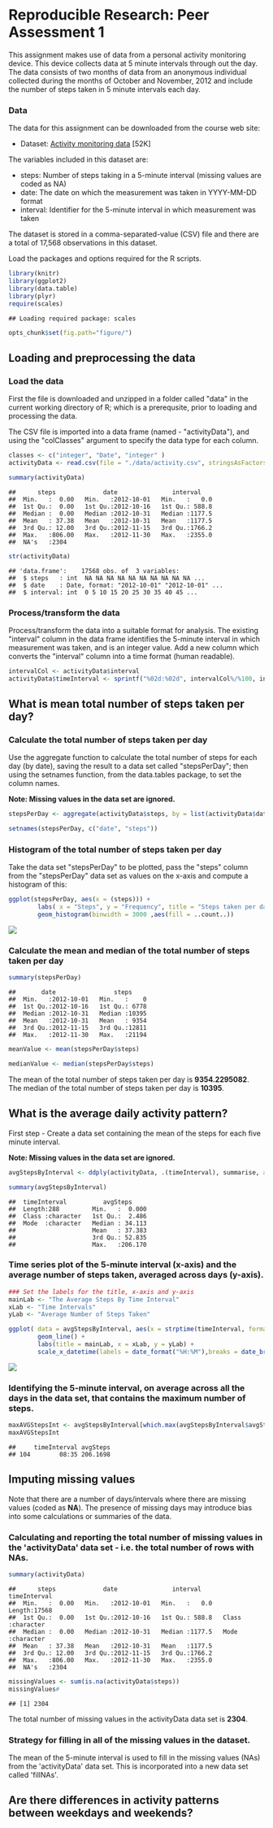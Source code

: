# Reproducible Research: Peer Assessment 1
 

This assignment makes use of data from a personal activity monitoring device. This device collects data at 5 minute intervals through out the day. The data consists of two months of data from an anonymous individual collected during the months of October and November, 2012 and include the number of steps taken in 5 minute intervals each day.  

### Data

The data for this assignment can be downloaded from the course web site:

* Dataset: [Activity monitoring data][1] [52K]

The variables included in this dataset are:

* steps: Number of steps taking in a 5-minute interval (missing values are coded as NA)  
* date: The date on which the measurement was taken in YYYY-MM-DD format  
* interval: Identifier for the 5-minute interval in which measurement was taken  

The dataset is stored in a comma-separated-value (CSV) file and there are a total of 17,568 observations in this dataset.  

Load the packages and options required for the R scripts.  


```r
library(knitr)
library(ggplot2)
library(data.table)
library(plyr)
require(scales)
```

```
## Loading required package: scales
```

```r
opts_chunk$set(fig.path="figure/")
```

## Loading and preprocessing the data  

### Load the data  

First the file is downloaded and unzipped in a folder called "data" in the current working directory of R; which is a prerequsite, prior to loading and processing the data. 

The CSV file is imported into a data frame (named - "activityData"), and using the "colClasses" argument to specify the data type for each column.  


```r
classes <- c("integer", "Date", "integer" )
activityData <- read.csv(file = "./data/activity.csv", stringsAsFactors = FALSE, colClasses = classes)

summary(activityData)
```

```
##      steps             date               interval     
##  Min.   :  0.00   Min.   :2012-10-01   Min.   :   0.0  
##  1st Qu.:  0.00   1st Qu.:2012-10-16   1st Qu.: 588.8  
##  Median :  0.00   Median :2012-10-31   Median :1177.5  
##  Mean   : 37.38   Mean   :2012-10-31   Mean   :1177.5  
##  3rd Qu.: 12.00   3rd Qu.:2012-11-15   3rd Qu.:1766.2  
##  Max.   :806.00   Max.   :2012-11-30   Max.   :2355.0  
##  NA's   :2304
```

```r
str(activityData)
```

```
## 'data.frame':	17568 obs. of  3 variables:
##  $ steps   : int  NA NA NA NA NA NA NA NA NA NA ...
##  $ date    : Date, format: "2012-10-01" "2012-10-01" ...
##  $ interval: int  0 5 10 15 20 25 30 35 40 45 ...
```


### Process/transform the data  

Process/transform the data into a suitable format for analysis. The existing "interval" column in the data frame identifies the 5-minute interval in which measurement was taken, and is an integer value.
Add a new column which converts the "interval" column into a time format (human readable).  


```r
intervalCol <- activityData$interval
activityData$timeInterval <- sprintf("%02d:%02d", intervalCol%/%100, intervalCol%%100)
```


## What is mean total number of steps taken per day?

### Calculate the total number of steps taken per day  

Use the aggregate function to calculate the total number of steps for each day (by date), saving the result to a data set called "stepsPerDay"; then using the setnames function, from the data.tables package, to set the column names. 

**Note: Missing values in the data set are ignored.**  


```r
stepsPerDay <- aggregate(activityData$steps, by = list(activityData$date), FUN = sum, na.rm = TRUE)

setnames(stepsPerDay, c("date", "steps"))
```

### Histogram of the total number of steps taken per day  

Take the data set "stepsPerDay" to be plotted, pass the "steps" column from the "stepsPerDay" data set as values on the x-axis and compute a histogram of this:  



```r
ggplot(stepsPerDay, aes(x = (steps))) + 
        labs( x = "Steps", y = "Frequency", title = "Steps taken per day") + 
        geom_histogram(binwidth = 3000 ,aes(fill = ..count..))
```

![](figure/histogram-1.png) 

### Calculate the mean and median of the total number of steps taken per day  



```r
summary(stepsPerDay)
```

```
##       date                steps      
##  Min.   :2012-10-01   Min.   :    0  
##  1st Qu.:2012-10-16   1st Qu.: 6778  
##  Median :2012-10-31   Median :10395  
##  Mean   :2012-10-31   Mean   : 9354  
##  3rd Qu.:2012-11-15   3rd Qu.:12811  
##  Max.   :2012-11-30   Max.   :21194
```

```r
meanValue <- mean(stepsPerDay$steps)

medianValue <- median(stepsPerDay$steps)
```

The mean of the total number of steps taken per day is **9354.2295082**.  
The median of the total number of steps taken per day is **10395**.

## What is the average daily activity pattern?  

First step - Create a data set containing the mean of the steps for each five minute interval.  

**Note: Missing values in the data set are ignored.**  


```r
avgStepsByInterval <- ddply(activityData, .(timeInterval), summarise, avgSteps=mean(steps, na.rm = TRUE))

summary(avgStepsByInterval)
```

```
##  timeInterval          avgSteps      
##  Length:288         Min.   :  0.000  
##  Class :character   1st Qu.:  2.486  
##  Mode  :character   Median : 34.113  
##                     Mean   : 37.383  
##                     3rd Qu.: 52.835  
##                     Max.   :206.170
```


### Time series plot of the 5-minute interval (x-axis) and the average number of steps taken, averaged across days (y-axis).  


```r
### Set the labels for the title, x-axis and y-axis
mainLab <- "The Average Steps By Time Interval"
xLab <- "Time Intervals"
yLab <- "Average Number of Steps Taken"

ggplot( data = avgStepsByInterval, aes(x = strptime(timeInterval, format="%H:%M"), y = avgSteps)) + 
        geom_line() + 
        labs(title = mainLab, x = xLab, y = yLab) + 
        scale_x_datetime(labels = date_format("%H:%M"),breaks = date_breaks("2 hour"))
```

![](figure/timeSeriesPlot-1.png) 

### Identifying the 5-minute interval, on average across all the days in the data set, that contains the maximum number of steps.  


```r
maxAVGStepsInt <- avgStepsByInterval[which.max(avgStepsByInterval$avgSteps), ]
maxAVGStepsInt
```

```
##     timeInterval avgSteps
## 104        08:35 206.1698
```

## Imputing missing values

Note that there are a number of days/intervals where there are missing values (coded as **NA**). The presence of missing days may introduce bias into some calculations or summaries of the data.


### Calculating and reporting the total number of missing values in the 'activityData' data set - i.e. the total number of rows with NAs.  


```r
summary(activityData)
```

```
##      steps             date               interval      timeInterval      
##  Min.   :  0.00   Min.   :2012-10-01   Min.   :   0.0   Length:17568      
##  1st Qu.:  0.00   1st Qu.:2012-10-16   1st Qu.: 588.8   Class :character  
##  Median :  0.00   Median :2012-10-31   Median :1177.5   Mode  :character  
##  Mean   : 37.38   Mean   :2012-10-31   Mean   :1177.5                     
##  3rd Qu.: 12.00   3rd Qu.:2012-11-15   3rd Qu.:1766.2                     
##  Max.   :806.00   Max.   :2012-11-30   Max.   :2355.0                     
##  NA's   :2304
```

```r
missingValues <- sum(is.na(activityData$steps))
missingValues#
```

```
## [1] 2304
```

The total number of missing values in the activityData data set is **2304**.    

### Strategy for filling in all of the missing values in the dataset.  

The mean of the 5-minute interval is used to fill in the missing values (NAs) from the 'activityData' data set. This is incorporated into a new data set called 'fillNAs'.  




## Are there differences in activity patterns between weekdays and weekends?

[1]: https://d396qusza40orc.cloudfront.net/repdata/data/activity.zip "Activity Monitoring Data"
